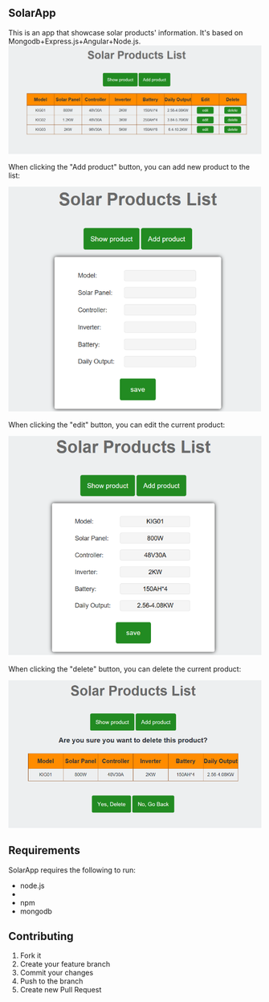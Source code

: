 <h2>SolarApp</h2>
This is an app that showcase solar products' information. It's based on Mongodb+Express.js+Angular+Node.js.
<img src="public/images/solar1.png" >
<p>When clicking the "Add product" button, you can add new product to the list:</p>
<img src="public/images/solar2.png" >
<p>When clicking the "edit" button, you can edit the current product:<p>
<img src="public/images/solar3.png" >
<p>When clicking the "delete" button, you can delete the current product:</p>
<img src="public/images/solar4.png" >
<h2>Requirements</h2>
<p>SolarApp requires the following to run:</p>
<ul>
  <li>node.js<li>
  <li>npm</li>
  <li>mongodb</li>
</ul>

<h2>Contributing</h2>
<ol>
  <li>Fork it</li>
  <li>Create your feature branch</li>
  <li>Commit your changes</li>
  <li>Push to the branch</li>
  <li>Create new Pull Request</li>
</ol>
